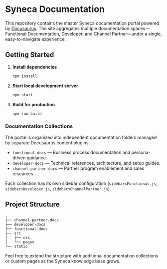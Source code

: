 # Syneca Documentation

This repository contains the master Syneca documentation portal powered by [Docusaurus](https://docusaurus.io/). The site aggregates multiple documentation spaces—Functional Documentation, Developer, and Channel Partner—under a single, easy-to-navigate experience.


## Getting Started

1. **Install dependencies**
   ```bash
   npm install
   ```
2. **Start local development server**
   ```bash
   npm start
   ```
3. **Build for production**
   ```bash
   npm run build
   ```

### Documentation Collections

The portal is organized into independent documentation folders managed by separate Docusaurus content plugins:

- `functional-docs` — Business process documentation and persona-driven guidance.
- `developer-docs` — Technical references, architecture, and setup guides.
- `channel-partner-docs` — Partner program enablement and sales resources.

Each collection has its own sidebar configuration (`sidebarsFunctional.js`, `sidebarsDeveloper.js`, `sidebarsChannelPartner.js`).

## Project Structure

```
.
├── channel-partner-docs
├── developer-docs
├── functional-docs
├── src
│   ├── css
│   └── pages
└── static
```

Feel free to extend the structure with additional documentation collections or custom pages as the Syneca knowledge base grows.
